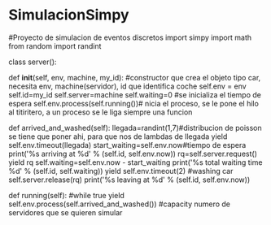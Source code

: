 # SimulacionSimpy
#Proyecto de simulacion de eventos discretos
import simpy
import math
from random import randint

class server():

   def __init__(self, env, machine, my_id): #constructor que crea el objeto tipo car, necesita env, machine(servidor), id que identifica coche
        self.env = env
        self.id=my_id
        self.server=machine
        self.waiting=0 #se inicializa el tiempo de espera 
        self.env.process(self.running())# nicia el proceso, se le pone el hilo al titiritero, a un proceso se le liga siempre una funcion 
      

  def arrived_and_washed(self):
        llegada=randint(1,7)#distribucion de poisson se tiene que poner ahi, para que nos de lambdas de llegada
        yield self.env.timeout(llegada)
        start_waiting=self.env.now#tiempo de espera
        print('%s arriving at %d' % (self.id, self.env.now))
        rq=self.server.request()
        yield rq
        self.waiting=self.env.now - start_waiting
        print('%s total waiting time %d' % (self.id, self.waiting))
        yield self.env.timeout(2) #washing car
        self.server.release(rq)
        print('%s leaving at %d' % (self.id, self.env.now))

  def running(self):
        #while true
        yield self.env.process(self.arrived_and_washed())
        #capacity numero de servidores que se quieren simular 
        


